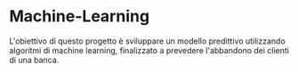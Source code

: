 # Machine-Learning
L'obiettivo di questo progetto è sviluppare un modello predittivo utilizzando algoritmi di machine learning, finalizzato a prevedere l'abbandono dei clienti di una banca.
